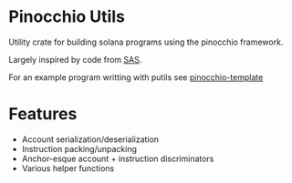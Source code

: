 # Pinocchio Utils

Utility crate for building solana programs using the pinocchio framework.

Largely inspired by code from [SAS](https://github.com/solana-foundation/solana-attestation-service).

For an example program writting with putils see [pinocchio-template](https://github.com/bonedaddy/pinocchio-template/blob/main/crates/program/src/entrypoint.rs)

# Features

* Account serialization/deserialization
* Instruction packing/unpacking
* Anchor-esque account + instruction discriminators
* Various helper functions